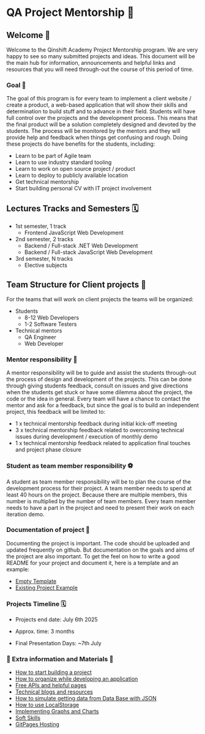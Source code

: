 # QA Project Mentorship 🚀

## Welcome 👋

Welcome to the Qinshift Academy Project Mentorship program. We are very happy to see so many submitted projects and ideas. This document will be the main hub for information, announcements and helpful links and resources that you will need through-out the course of this period of time.

### Goal 🥇

The goal of this program is for every team to implement a client website / create a product, a web-based application that will show their skills and determination to build stuff and to advance in their field. Students will have full control over the projects and the development process. This means that the final product will be a solution completely designed and devoted by the students. The process will be monitored by the mentors and they will provide help and feedback when things get confusing and rough. Doing these projects do have benefits for the students, including:

- Learn to be part of Agile team
- Learn to use industry standard tooling
- Learn to work on open source project / product
- Learn to deploy to publicly available location
- Get technical mentorship
- Start building personal CV with IT project involvement

## Lectures Tracks and Semesters 🗓

- 1st semester, 1 track
  - Frontend JavaScript Web Development
- 2nd semester, 2 tracks
  - Backend / Full-stack .NET Web Development
  - Backend / Full-stack JavaScript Web Development
- 3rd semester, N tracks
  - Elective subjects

## Team Structure for Client projects 💪

For the teams that will work on client projects the teams will be organized:

- Students
  - 8-12 Web Developers
  - 1-2 Software Testers
- Technical mentors
  - QA Engineer
  - Web Developer

### Mentor responsibility 📢

A mentor responsibility will be to guide and assist the students through-out the process of design and development of the projects. This can be done through giving students feedback, consult on issues and give directions when the students get stuck or have some dilemma about the project, the code or the idea in general. Every team will have a chance to contact the mentor and ask for a feedback, but since the goal is to build an independent project, this feedback will be limited to:

- 1 x technical mentorship feedback during initial kick-off meeting
- 3 x technical mentorship feedback related to overcoming technical issues during development / execution of monthly demo
- 1 x technical mentorship feedback related to application final touches and project phase closure

### Student as team member responsibility ⚽

A student as team member responsibility will be to plan the course of the development process for their project. A team member needs to spend at least 40 hours on the project. Because there are multiple members, this number is multiplied by the number of team members. Every team member needs to have a part in the project and need to present their work on each iteration demo.

### Documentation of project 📝

Documenting the project is important. The code should be uploaded and updated frequently on github. But documentation on the goals and aims of the project are also important. To get the feel on how to write a good README for your project and document it, here is a template and an example:

- [Empty Template](./ProjectReadmeTemplate.md)
- [Existing Project Example](./ProjectReadmeExample.md)

### Projects Timeline 🗓

- Projects end date: July 6th 2025

- Approx. time: 3 months

- Final Presentation Days: ~7th July

### 🌴 Extra information and Materials 🌴

- [How to start building a project](./HowToStartProject.md)
- [How to organize while developing an application](./HowToOrganize.md)
- [Free APIs and helpful pages](./FreeApis.md)
- [Technical blogs and resources](./TechincalBlogs.md)
- [How to simulate getting data from Data Base with JSON](./SimulateDataBase.md)
- [How to use LocalStorage](./LocalStorage.md)
- [Implementing Graphs and Charts](./GraphsAndCharts.md)
- [Soft Skills](./SoftSkills.md)
- [GitPages Hosting](./GitPages.md)
